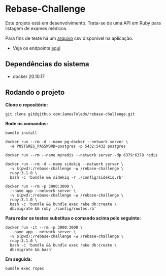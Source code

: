 # Rebase-Challenge

Este projeto está em desenvolvimento. Trata-se de uma API em Ruby para listagem de exames médicos.

Para fins de teste há um [arquivo](data.csv) csv disponível na aplicação.

- Veja os endpoints [aqui](api_doc.md)

## Dependências do sistema

- docker 20.10.17

## Rodando o projeto

**Clone o repositório:**

```text
git clone git@github.com:JamesToledo/rebase-challenge.git
```

**Rode os comandos:**

```text
bundle install
```

```text
docker run --rm -d --name pg-docker --network server \
  -e POSTGRES_PASSWORD=postgres -p 5432:5432 postgres
```

```text
docker run --rm --name myredis --network server -dp 6379:6379 redis
```

```text
docker run --rm -d --name sidekiq --network server \
  -v $(pwd):/rebase-challenge -w /rebase-challenge \
  ruby:3.1.0 \
  bash -c 'bundle && sidekiq -r ./config/sidekiq.rb'
```

```text
docker run --rm -p 3000:3000 \
  --name app --network server \
  -v $(pwd):/rebase-challenge -w /rebase-challenge \
  ruby:3.1.0 \
  bash -c 'bundle && bundle exec rake db:create \
  db:migrate && ruby ./config/routes.rb'
```

**Para rodar os testes substitua o comando acima pelo seguinte:**

```text
docker run -it --rm -p 3000:3000 \
  --name app --network server \
  -v $(pwd):/rebase-challenge -w /rebase-challenge \
  ruby:3.1.0 \
  bash -c 'bundle && bundle exec rake db:create \
  db:migrate && bash'
```

**Em seguida:**

```text
bundle exec rspec
```
